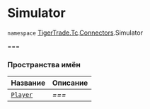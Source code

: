# Simulator

`namespace` [TigerTrade.Tc](../../).[Connectors](../).Simulator

\===

### Пространства имён

| Название            | Описание |
| ------------------- | -------- |
| [`Player`](player/) | _===_    |

